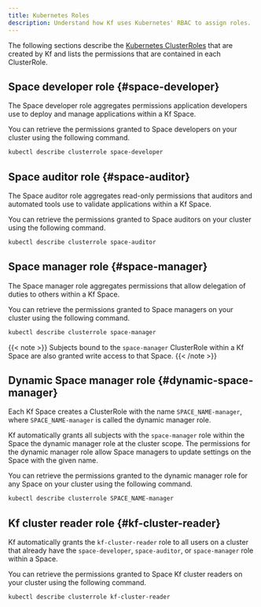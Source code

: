 ```yaml
---
title: Kubernetes Roles
description: Understand how Kf uses Kubernetes' RBAC to assign roles.
---
```

The following sections describe the [Kubernetes ClusterRoles](https://kubernetes.io/docs/reference/access-authn-authz/rbac/)
that are created by Kf and lists the permissions that are
contained in each ClusterRole.

## Space developer role {#space-developer}

The Space developer role aggregates permissions application developers use
to deploy and manage applications within a Kf Space.

You can retrieve the permissions granted to Space developers on your cluster
using the following command.

```sh
kubectl describe clusterrole space-developer
```

## Space auditor role {#space-auditor}

The Space auditor role aggregates read-only permissions that auditors and
automated tools use to validate applications within a
Kf Space.

You can retrieve the permissions granted to Space auditors on your cluster
using the following command.

```sh
kubectl describe clusterrole space-auditor
```

## Space manager role {#space-manager}

The Space manager role aggregates permissions that allow delegation of duties to
others within a Kf Space.

You can retrieve the permissions granted to Space managers on your cluster
using the following command.

```sh
kubectl describe clusterrole space-manager
```

{{< note >}} Subjects bound to the `space-manager` ClusterRole within a
Kf Space are also granted write access to that Space.
{{< /note >}}

## Dynamic Space manager role {#dynamic-space-manager}

Each Kf Space creates a ClusterRole with the name
`SPACE_NAME-manager`, where
`SPACE_NAME-manager` is called the dynamic manager role.

Kf
automatically grants all subjects with the `space-manager` role within the
Space the dynamic manager role at the cluster scope. The permissions for the
dynamic manager role allow Space managers to update settings on the Space with
the given name.

You can retrieve the permissions granted to the dynamic manager role for any
Space on your cluster using the following command.

```sh
kubectl describe clusterrole SPACE_NAME-manager
```

## Kf cluster reader role {#kf-cluster-reader}

Kf automatically grants the `kf-cluster-reader` role to all users on a
cluster that already have the `space-developer`, `space-auditor`, or `space-manager`
role within a Space.

You can retrieve the permissions granted to Space Kf
cluster readers on your cluster using the following command.

```sh
kubectl describe clusterrole kf-cluster-reader
```
